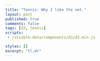 ```yaml
---
title: "Tennis: Why I like the net."
layout: post
published: true
comments: false
tags: [d3, tennis]
scripts: 
 - /visible-data/components/d3/d3.min.js

styles: []
excerpt: "tl;dr"
---
```

<style type="text/css">
body { position: relative; }
#court {
    width: 50%;
    float: left;
    margin-right: 1em;
}
#court svg {
    background-color: #1d723d;
}

#court line {
    stroke: #eee;
    stroke-width: 1px;
}

#court line:nth-child(2) {
    stroke-width: 3px;
}

.triangle,
.player {
    stroke: orange;
    stroke-width: 1;
    fill: orange;
    fill-opacity: .5;
}

.player:hover,
.point:hover {
    cursor: move;
}

</style>

<div id="court"></div>

<script type="text/javascript">

var tc = tenniscourt().margin({top: 30, right: 30, bottom: 30, left: 30})
  , court = d3.select('#court').call(tc);

var c = tc.dimensions()
  , x = court.property('x')
  , y = court.property('y');

var triangle = [
    [c.width / 2, c.height], // player
    [c.alley, 0],            // left
    [c.width - c.alley, 0]   // right
];

var line = d3.svg.line()
    .x(function(d) { return x(d[0]); })
    .y(function(d) { return y(d[1]); });

var drag = d3.behavior.drag().on('drag', function() {
    var circle = d3.select(this)
      , pos = [x.invert(d3.event.x), y.invert(d3.event.y)];

    if (circle.classed('player')) {
        // move player circle and update data
        // limiting movement to one side of the court
        var cy = Math.max(c.height / 2 + 2, pos[1]);
        circle
            .datum([pos[0], cy])
            .attr('cx', d3.event.x)
            .attr('cy', y(cy));
    } else {
        // for points, just update y, freeze x
        // this keeps each point on a sideline
        // points need to stay within the court
        var cy = Math.min(Math.max(0, pos[1]), c.height / 2 - 2);
        circle
            .datum(function(d) {
                return [d[0], cy];
            })
            .attr('cy', y(cy));
    }

    // pull data out of the circles
    // and update the triangle path
    path.datum(court.selectAll('circle').data())
        .attr('d', line);
});

var path = court.select('svg g').append('path')
    .datum(triangle)
    .attr('class', 'triangle')
    .attr('d', line);

var points = court.select('svg g').selectAll('circle.point')
    .data(triangle.slice(1,3)); // just left and right

points.enter().append('circle')
    .attr('class', 'point');

points.attr('r', 5)
    .attr('cx', function(d) { return x(d[0]); })
    .attr('cy', function(d) { return y(d[1]); })
    .call(drag);

var player = court.select('svg g').append('circle')
    .datum(triangle[0])
    .attr('class', 'player')
    .attr('r', 10)
    .attr('cx', function(d) { return x(d[0]); })
    .attr('cy', function(d) { return y(d[1]); })
    .call(drag);

d3.select(window).on('resize', function() { court.call(tc); });

function tenniscourt() {
    /***
    Returns a function that will render a tennis court
    to each item in a selection.
    
    Usage: 
        d3.select('#court').call(tenniscourt())
    ***/

    var margin = {top: 10, right: 10, bottom: 10, left: 10}
      , cw = 36 // standard court dimensions, in feet
      , ch = 78
      , alley = 4.5;

    function tc(selection) {
        // render a court to each element in this selection
        selection.each(function(d, i) {
            var el = d3.select(this)
              , width = parseInt(el.style('width'), 10)
              , width = width - margin.left - margin.right
              , height = width * (ch / cw);

            // scales
            var x = d3.scale.linear()
                .domain([0, cw]) // width of a court
                .range([0, width]);

            var y = d3.scale.linear()
                .domain([0, ch])
                .range([0, height]);

            // stash the scales on the element
            this.x = x;
            this.y = y;

            // ensure one svg element
            el.selectAll('svg')
                .data([0])
              .enter().append('svg')
              .append('g')
                .attr('transform', 'translate(' + [margin.left, margin.top] + ')');

            // set dimensions in the update
            el.select('svg')
                .style('width', (width + margin.left + margin.right) + 'px')
                .style('height', (height + margin.top + margin.bottom) + 'px')

            // now grab the g element
            var court = el.select('svg g');

            // baselines
            var baselines = court.selectAll('line.baseline')
                .data([0, ch / 2, ch]);
            
            baselines.enter().append('line')
                .attr('class', 'baseline');

            baselines.attr('x1', 0)
                .attr('x2', x(cw))
                .attr('y1', y)
                .attr('y2', y);

            // sidelines
            var sidelines = court.selectAll('line.sideline')
                .data([0, alley, cw - alley, cw]);
            
            sidelines.enter().append('line')
                .attr('class', 'sideline');
            
            sidelines.attr('x1', x)
                .attr('x2', x)
                .attr('y1', 0)
                .attr('y2', y(ch));

            // service boxes
            //var service = [ch / 2 + 21, ch / 2 - 21];
            var service = court.selectAll('line.service')
                .data([ch / 2 + 21, ch / 2 - 21]);
            
            service.enter().append('line')
                .attr('class', 'service');

            service.attr('x1', x(alley)) // start at the alley
                .attr('x2', x(cw - alley)) // end at the opposite alley
                .attr('y1', y)
                .attr('y2', y);

            var center = court.selectAll('line.center')
                .data(service.data());
            
            center.enter().append('line')
                .attr('class', 'center');

            center.attr('x1', x(cw / 2))
                .attr('x2', x(cw / 2))
                .attr('y1', y)
                .attr('y2', y(ch / 2));

            // center marks
            var marks = court.selectAll('line.mark')
                .data([0, ch - 1]);
            
            marks.enter().append('line')
                .attr('class', 'mark');

            marks.attr('x1', x(cw / 2))
                .attr('x2', x(cw / 2))
                .attr('y1', y)
                .attr('y2', function(d) { return y(d) + y(1); });
        });
    }

    tc.margin = function(m) {
        if (arguments.length > 0) {
            margin = m;
            return tc;
        } else {
            return margin;
        }
    }

    tc.dimensions = function() {
        // return court dimensions, for utility
        return {
            width: cw,
            height: ch,
            alley: alley
        }
    }

    return tc;
}
</script>